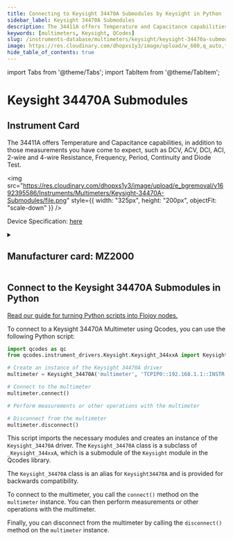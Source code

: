 ```yaml
---
title: Connecting to Keysight 34470A Submodules by Keysight in Python
sidebar_label: Keysight 34470A Submodules
description: The 34411A offers Temperature and Capacitance capabilities, in addition to those measurements you have come to expect, such as DCV, ACV, DCI, ACI, 2-wire and 4-wire Resistance, Frequency, Period, Continuity and Diode Test.
keywords: [multimeters, Keysight, QCodes]
slug: /instruments-database/multimeters/keysight/keysight-34470a-submodules
image: https://res.cloudinary.com/dhopxs1y3/image/upload/w_600,q_auto,f_auto/e_bgremoval/v1692395586/Instruments/Multimeters/Keysight-34470A-Submodules/file.jpg
hide_table_of_contents: true
---
```


import Tabs from '@theme/Tabs';
import TabItem from '@theme/TabItem';

# Keysight 34470A Submodules

## Instrument Card

<div className="flex">

<div>

The 34411A offers Temperature and Capacitance capabilities, in addition to those measurements you have come to expect, such as DCV, ACV, DCI, ACI, 2-wire and 4-wire Resistance, Frequency, Period, Continuity and Diode Test.

</div>

<img src="https://res.cloudinary.com/dhopxs1y3/image/upload/e_bgremoval/v1692395586/Instruments/Multimeters/Keysight-34470A-Submodules/file.png" style={{ width: "325px", height: "200px", objectFit: "scale-down" }} />

</div>

<div className="flex text-center">

<p>Device Specification: <a target="\_blank" href="https://www.keysight.com/us/en/assets/7018-03846/data-sheets/5991-1983.pdf">here</a></p>

</div>

<details style={{ marginTop: "15px"}}>
<summary><h2>Manufacturer card: MZ2000</h2></summary>

<img src="https://res.cloudinary.com/dhopxs1y3/image/upload/v1692125973/Instruments/Vendor%20Logos/Keysight.png" style={{ width: "100%", height: "170px",objectFit: "scale-down" }} />

Keysight Technologies, or Keysight, is an American company that manufactures electronics test and measurement equipment and software.

<ul>
  <li>Headquarters: USA</li>
  <li>Yearly Revenue (millions, USD): 5420.0</li>
  <li>Vendor Website: <a href="https://www.keysight.com/us/en/home.html">here</a></li>
</ul>
</details>

## Connect to the Keysight 34470A Submodules in Python

[Read our guide for turning Python scripts into Flojoy nodes.](https://docs.flojoy.ai/custom-nodes/creating-custom-node/)
<Tabs>

<TabItem value="Flojoy" label="Flojoy" className="flojoy-instrument-tabs">

<NodeCardCollection category='WIDGET2000' manufacturer='MZ2000'></NodeCardCollection>

</TabItem>
<TabItem value="QCodes" label="QCodes">

To connect to a Keysight 34470A Multimeter using Qcodes, you can use the following Python script:

```python
import qcodes as qc
from qcodes.instrument_drivers.Keysight.Keysight_344xxA import Keysight_34470A

# Create an instance of the Keysight 34470A driver
multimeter = Keysight_34470A('multimeter', 'TCPIP0::192.168.1.1::INSTR')

# Connect to the multimeter
multimeter.connect()

# Perform measurements or other operations with the multimeter

# Disconnect from the multimeter
multimeter.disconnect()
```

This script imports the necessary modules and creates an instance of the `Keysight_34470A` driver. The `Keysight_34470A` class is a subclass of `_Keysight_344xxA`, which is a submodule of the `Keysight` module in the Qcodes library.

The `Keysight_34470A` class is an alias for `Keysight34470A` and is provided for backwards compatibility.

To connect to the multimeter, you call the `connect()` method on the `multimeter` instance. You can then perform measurements or other operations with the multimeter.

Finally, you can disconnect from the multimeter by calling the `disconnect()` method on the `multimeter` instance.

</TabItem>
</Tabs>